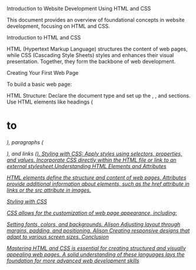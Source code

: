Introduction to Website Development Using HTML and CSS​

This document provides an overview of foundational concepts in website development, focusing on HTML and CSS.​

Introduction to HTML and CSS

HTML (Hypertext Markup Language) structures the content of web pages, while CSS (Cascading Style Sheets) styles and enhances their visual presentation. Together, they form the backbone of web development.​

Creating Your First Web Page

To build a basic web page:​

HTML Structure:
Declare the document type and set up the <html>, <head>, and <body> sections.​
Use HTML elements like headings (<h1> to <h6>), paragraphs (<p>), and links (<a href="#">).​
Styling with CSS:
Apply styles using selectors, properties, and values.​
Incorporate CSS directly within the HTML file or link to an external stylesheet.​
Understanding HTML Elements and Attributes

HTML elements define the structure and content of web pages. Attributes provide additional information about elements, such as the href attribute in links or the src attribute in images.​

Styling with CSS

CSS allows for the customization of web page appearance, including:​

Setting fonts, colors, and backgrounds.​
Alison
Adjusting layout through margins, padding, and positioning.​
Alison
Creating responsive designs that adapt to various screen sizes.​
Conclusion

Mastering HTML and CSS is essential for creating structured and visually appealing web pages. A solid understanding of these languages lays the foundation for more advanced web development skills
